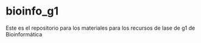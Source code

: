 # bioinfo_g1
Este es el repositorio para los materiales para los recursos de lase de g1 de Bioinformática
